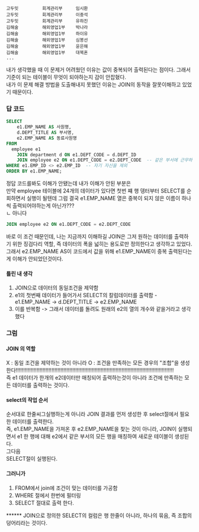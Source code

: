     고두밋         회계관리부     임시환  
    고두밋         회계관리부     이중석  
    고두밋         회계관리부     유하진  
    김해술         해외영업1부    박나라  
    김해술         해외영업1부    하이유  
    김해술         해외영업1부    심봉선  
    김해술         해외영업1부    윤은해  
    김해술         해외영업1부    대북혼  
    ...


내가 생각했을 때 이 문제거 어려웠던 이유는 값이 중복되어 출력된다는 점이다.
그래서 기준이 되는 테이블이 무엇이 되야하는지 감이 안잡혔다.  
내가 이 문제 해결 방법을 도출해내지 못했던 이유는 JOIN의 동작을 잘못이해하고 있었기 때문이다.  

### 답 코드
```sql
SELECT 
    e1.EMP_NAME AS 사원명, 
    d.DEPT_TITLE AS 부서명, 
    e2.EMP_NAME AS 동료사원명
FROM
  employee e1
    JOIN department d ON e1.DEPT_CODE = d.DEPT_ID
    JOIN employee e2 ON e1.DEPT_CODE = e2.DEPT_CODE  -- 같은 부서에 근무하는 직원 매칭
WHERE e1.EMP_ID <> e2.EMP_ID  -- 자기 자신을 제외
ORDER BY e1.EMP_NAME;
```
정답 코드를봐도 이해가 안됐는데 내가 이해가 안된 부분은  
만약 employee 테이블에 24개의 데이터가 있다면 첫번 쨰 행 뎅터부터 SELECT를 순회하면서 실행이 될텐데 그럼 결국 
 e1.EMP_NAME 열은 중복이 되지 않은 이름이 하나씩 출력되어야하는게 아닌가???  
 ㄴ 아니다

```sql
JOIN employee e2 ON e1.DEPT_CODE = e2.DEPT_CODE
```
바로 이 조건 때문인데, 나는 지금까지 이해하길 JOIN은 그저 원하는 데이터를 출력하기 위한 징검다리 역할, 즉 데이터의 폭을 넓히는 용도로만 정의한다고 생각하고 있었다.  
그래서  e2.EMP_NAME AS이 코드에서 값을 위해 e1.EMP_NAME이 중복 출력된다는게 이해가 안되었던것이다.


#### 틀린 내 생각
1. JOIN으로 데이터의 동일조건을 제약함
2. e1의 첫번째 데이터가 들어가서 SELECT의 칼럼데이터를 출력함 - e1.EMP_NAME -> d.DEPT_TITLE -> e2.EMP_NAME
3. 이를 반복함
-> 그래서 데이터를 돌려도 원래의 e2의 열의 개수와 같을거라고 생각했다

### 그럼
#### JOIN 의 역할  
X : 동일 조건을 제약하는 것이 아니라
O : 조건을 만족하는 모든 경우의 "조합"을 생성한다!!!!!!!!!!!!!!!!!!!!!!!!!!!!!!!!!!!!!!!!!!!!!!!!!!!!!!!!!!!!!!!!!!!!!!!!!!!!!!!!!!!!!!!!!!!!!!!!!!!!!!!!!!  
즉 e1 데이터가 한개의 e2데이터만 매칭되어 출력하는것이 아니라 조건에 만족하는 모든 데이터를 출력하는 것이다.

#### select의 작업 순서
순서대로 한줄씨그실행하는게 아니라 JOIN 결과를 먼저 생성한 후 select절에서 필요한 데이터를 출력한다.  
즉, e1.EMP_NAME을 가져온 후 e2.EMP_NAME을 찾는 것이 아니라,
JOIN이 실행되면서 e1 한 행에 대해 e2에서 같은 부서의 모든 행을 매칭하여 새로운 테이블이 생성된다.  
그다음  
SELECT절이 실행된다.  

#### 그러니가
1. FROM에서 join에 조건이 맞는 데이터를 가공함
2. WHERE 절에서 한번에 필터링
3. SELECT 절대로 출력
   한다.


****** JOIN으로 정의한 SELECT의 컬럼은 행 한줄이 아니라, 하나의 묶음, 즉 조합의 덩어리라는 것이다.
